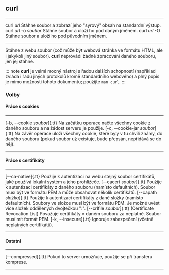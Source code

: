 ## curl

-------------------------- -----------------------------------------
curl _url_                 Stáhne soubor a zobrazí jeho "syrový" obsah na standardní výstup.
curl _url_ -o _soubor_     Stáhne soubor a uloží ho pod daným jménem.
curl _url_ -O              Stáhne soubor a uloží ho pod původním jménem.
-------------------------- -----------------------------------------

Stáhne z webu soubor (což může být webová stránka ve formátu HTML, ale i jakýkoli jiný soubor). **curl** neprovádí žádné zpracování daného souboru, jen jej stáhne.

::: note
**curl** je velmi mocný nástroj s řadou dalších schopností (například zvládá i řadu jiných protokolů kromě standardního webového) a plný popis je mimo možnosti tohoto dokumentu; použijte ``man curl``.
:::

### Volby

#### Práce s cookies

-------------------------------- ------------------------------------------
[-b, --cookie _soubor_]{.tt}     Na začátku operace načte všechny cookie z daného souboru a na žádost serveru je použije.
[-c, --cookie-jar _soubor_]{.tt} Na závěr operace uloží všechny cookie, které byly v tu chvíli známy, do daného souboru (pokud soubor už existuje, bude přepsán, nepřidává se do něj).
-------------------------------- ------------------------------------------

#### Práce s certifikáty

-------------------------------- ------------------------------------------
[--ca-native]{.tt}               Použije k autentizaci na webu stejný soubor certifikátů, jaké používá lokální systém a jeho prohlížeče.
[--cacert _soubor_]{.tt}         Použije k autentizaci certifikáty z daného souboru (namísto defaultních). Soubor musí být ve formátu PEM a může obsahovat několik certifikátů.
[--capath _složka_]{.tt}         Použije k autentizaci certifikáty z dané složky (namísto defaultních). Soubory ve složce musí být ve formátu PEM. Je možné uvést více složek oddělených dvojtečkou ":".
[--crlfile _soubor_]{.tt}        (Certificate Revocation List) Považuje certifikáty v daném souboru za neplatné. Soubor musí mít formát PEM.
[-k, --insecure]{.tt}            Ignoruje zabezpečení (včetně neplatných certifikátů).
-------------------------------- ------------------------------------------

#### Ostatní

-------------------------------- ------------------------------------------
[--compressed]{.tt}              Pokud to server umožňuje, použije se při transferu komprese.
-------------------------------- ------------------------------------------
